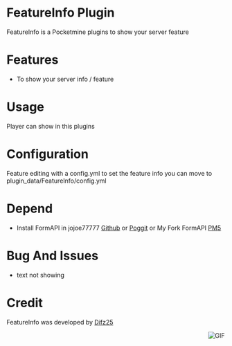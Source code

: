 # FeatureInfo Plugin
FeatureInfo is a Pocketmine plugins to show your server feature

# Features
- To show your server info / feature

# Usage
Player can show in this plugins

# Configuration
Feature editing with a config.yml to set the feature info you can move to plugin_data/FeatureInfo/config.yml
# Depend
- Install FormAPI in jojoe77777 [Github](https://github.com/jojoe77777/FormAPI) or [Poggit](https://poggit.pmmp.io/ci/Difz25/FormAPI/FormAPI) or My Fork FormAPI [PM5](https://github.com/Difz25/FormAPI)

# Bug And Issues
- text not showing

# Credit
FeatureInfo was developed by [Difz25](https://github.com/Difz25)
  
<img align="right" alt="GIF" src="https://i.pinimg.com/originals/e4/26/70/e426702edf874b181aced1e2fa5c6cde.gif" />
